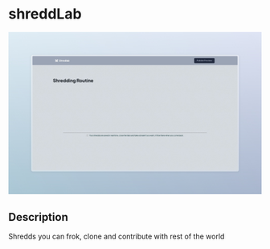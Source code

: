 # shreddLab

<div align="center">
   <img src="./assets/Editor.jpeg" width="full" height="full" class="rounded-img">
</div>

## Description
Shredds you can frok, clone and contribute with rest of the world
